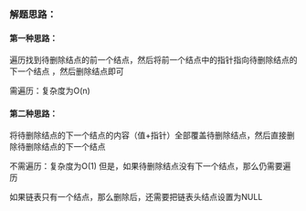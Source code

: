 ### 解题思路：
#### 第一种思路：
遍历找到待删除结点的前一个结点，然后将前一个结点中的指针指向待删除结点的下一个结点
，然后删除结点即可

需遍历：复杂度为O(n)
#### 第二种思路：
将待删除结点的下一个结点的内容（值+指针）全部覆盖待删除结点，然后直接删除待删除结点的下一个结点

不需遍历：复杂度为O(1)
但是，如果待删除结点没有下一个结点，那么仍需要遍历

如果链表只有一个结点，那么删除后，还需要把链表头结点设置为NULL
